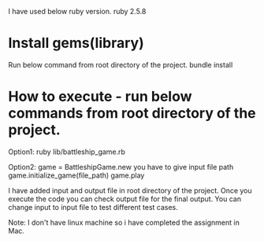 I have used below ruby version.
ruby 2.5.8

# Install gems(library)
Run below command from root directory of the project.
bundle install

# How to execute - run below commands from root directory of the project.
Option1: ruby lib/battleship_game.rb

Option2: 
game = BattleshipGame.new
you have to give input file path
game.initialize_game(file_path)
game.play

I have added input and output file in root directory of the project. Once you execute the code you can check output file for the final output. You can change input to input file to test different test cases.

Note: I don't have linux machine so i have completed the assignment in Mac.